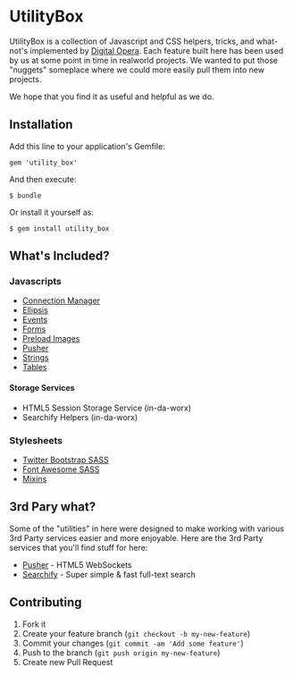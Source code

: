 # UtilityBox

UtilityBox is a collection of Javascript and CSS helpers, tricks, and what-not's implemented
by [Digital Opera](http://www.digitalopera.com).  Each feature built here has been used by us
at some point in time in realworld projects.  We wanted to put those "nuggets" someplace where
we could more easily pull them into new projects.

We hope that you find it as useful and helpful as we do.

## Installation

Add this line to your application's Gemfile:

    gem 'utility_box'

And then execute:

    $ bundle

Or install it yourself as:

    $ gem install utility_box

## What's Included?

### Javascripts

  - [Connection Manager](https://github.com/digitalopera/utility_box/wiki/Connection-Manager)
  - [Ellipsis](https://github.com/digitalopera/utility_box/wiki/Ellipsis)
  - [Events](https://github.com/digitalopera/utility_box/wiki/Events)
  - [Forms](https://github.com/digitalopera/utility_box/wiki/Forms)
  - [Preload Images](https://github.com/digitalopera/utility_box/wiki/Preload-Images)
  - [Pusher](https://github.com/digitalopera/utility_box/wiki/Pusher)
  - [Strings](https://github.com/digitalopera/utility_box/wiki/Strings)
  - [Tables](https://github.com/digitalopera/utility_box/wiki/Tables)

#### Storage Services
  - HTML5 Session Storage Service (in-da-worx)
  - Searchify Helpers (in-da-worx)

### Stylesheets

  - [Twitter Bootstrap SASS](https://github.com/thomas-mcdonald/bootstrap-sass)
  - [Font Awesome SASS](https://github.com/littlebtc/font-awesome-sass-rails)
  - [Mixins](https://github.com/digitalopera/utility_box/wiki/Mixins)

## 3rd Pary what?

Some of the "utilities" in here were designed to make working with various 3rd Party services
easier and more enjoyable.  Here are the 3rd Party services that you'll find stuff for here:

  - [Pusher](http://www.pusherapp.com) - HTML5 WebSockets
  - [Searchify](http://www.searchify.com) - Super simple & fast full-text search

## Contributing

1. Fork it
2. Create your feature branch (`git checkout -b my-new-feature`)
3. Commit your changes (`git commit -am 'Add some feature'`)
4. Push to the branch (`git push origin my-new-feature`)
5. Create new Pull Request

